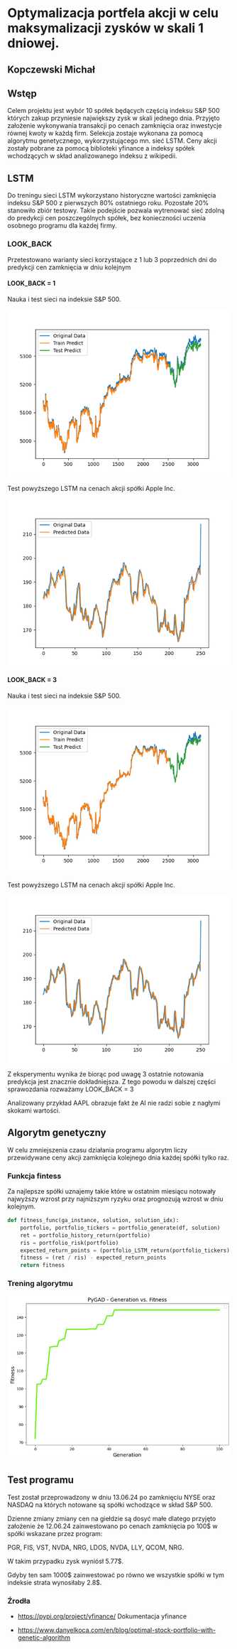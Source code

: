 # Optymalizacja portfela akcji w celu maksymalizacji zysków w skali 1 dniowej.

## Kopczewski Michał

## Wstęp

Celem projektu jest wybór 10 spółek będących częścią indeksu S&P 500 których zakup przyniesie największy zysk w 
skali jednego dnia. Przyjęto założenie wykonywania transakcji po cenach zamknięcia oraz inwestycje równej kwoty w 
każdą firm. Selekcja zostaje wykonana za pomocą algorytmu genetycznego, wykorzystującego mn. sieć LSTM. Ceny akcji 
zostały pobrane za pomocą biblioteki yfinance a indeksy spółek wchodzących w skład analizowanego indeksu z wikipedii.

## LSTM

Do treningu sieci LSTM wykorzystano historyczne wartości zamknięcia indeksu S&P 500 z pierwszych 80% ostatniego roku.
Pozostałe 20% stanowiło zbiór testowy. Takie podejście pozwala wytrenować sieć zdolną do predykcji cen 
poszczególnych spółek, bez konieczności uczenia osobnego programu dla każdej firmy.

### LOOK_BACK

Przetestowano warianty sieci korzystające z 1 lub 3 poprzednich dni do predykcji cen zamknięcia w dniu kolejnym

#### LOOK_BACK = 1

Nauka i test sieci na indeksie S&P 500.

![lstm_plot1.png](./docs/plots/lstm_plot1.png)

Test powyższego LSTM na cenach akcji spółki Apple Inc.

![AAPL_predicted_prices1.png](./docs/plots/AAPL_predicted_prices1.png)

#### LOOK_BACK = 3

Nauka i test sieci na indeksie S&P 500.

![lstm_plot1.png](./docs/plots/lstm_plot3.png)

Test powyższego LSTM na cenach akcji spółki Apple Inc.

![AAPL_predicted_prices1.png](./docs/plots/AAPL_predicted_prices3.png)

Z eksperymentu wynika że biorąc pod uwagę 3 ostatnie notowania predykcja jest znacznie dokładniejsza. Z tego powodu 
w dalszej części sprawozdania rozważamy LOOK_BACK = 3

Analizowany przykład AAPL obrazuje fakt że AI nie radzi sobie z nagłymi skokami wartości.

## Algorytm genetyczny

W celu zmniejszenia czasu działania programu algorytm liczy przewidywane ceny akcji zamknięcia kolejnego dnia każdej 
spółki tylko raz.

### Funkcja fintess

Za najlepsze spółki uznajemy takie które w ostatnim miesiącu notowały najwyższy wzrost przy najniższym ryzyku oraz 
prognozują wzrost w dniu kolejnym.

```python
def fitness_func(ga_instance, solution, solution_idx):
    portfolio, portfolio_tickers = portfolio_generate(df, solution)
    ret = portfolio_history_return(portfolio)
    ris = portfolio_risk(portfolio)
    expected_return_points = (portfolio_LSTM_return(portfolio_tickers) - 1) * 2000
    fitness = (ret / ris) - expected_return_points
    return fitness
```

### Trening algorytmu

![learning_result.png](./docs/plots/learning_result.png)

## Test programu

Test został przeprowadzony w dniu 13.06.24 po zamknięciu NYSE oraz NASDAQ na których notowane są spółki wchodzące w 
skład S&P 500. 

Dzienne zmiany zmiany cen na giełdzie są dosyć małe dlatego przyjęto założenie że 12.06.24 zainwestowano po cenach 
zamknięcia po 100$ w spółki wskazane przez program:

PGR, FIS, VST, NVDA, NRG, LDOS, NVDA, LLY, QCOM, NRG.

W takim przypadku zysk wyniósł 5.77$.

Gdyby ten sam 1000$ zainwestować po równo we wszystkie spółki w tym indeksie strata wynosiłaby 2.8$.



### Źrodła

- <https://pypi.org/project/yfinance/> Dokumentacja yfinance

- <https://www.danyelkoca.com/en/blog/optimal-stock-portfolio-with-genetic-algorithm>
